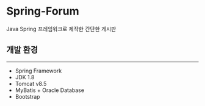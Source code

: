 # Spring-Forum
Java Spring 프레임워크로 제작한 간단한 게시판

## 개발 환경
---
- Spring Framework
- JDK 1.8
- Tomcat v8.5
- MyBatis + Oracle Database
- Bootstrap
